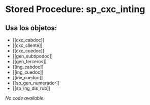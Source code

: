 # Stored Procedure: sp_cxc_inting

## Usa los objetos:
- [[cxc_cabdoc]]
- [[cxc_cliente]]
- [[cxc_cuedoc]]
- [[gen_subtipodoc]]
- [[gen_terceros]]
- [[ing_cabdoc]]
- [[ing_cuedoc]]
- [[inv_cuedoc]]
- [[sp_gen_numerador]]
- [[sp_ing_dis_rub]]

*No code available.*
